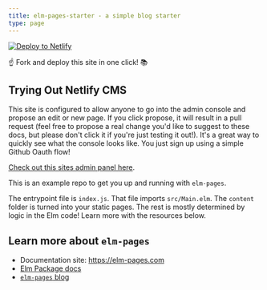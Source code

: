 ```yaml
---
title: elm-pages-starter - a simple blog starter
type: page
---
```

[![Deploy to Netlify](https://www.netlify.com/img/deploy/button.svg)](https://app.netlify.com/start/deploy?repository=https://github.com/dillonkearns/elm-pages-netlify-cms-starter&stack=cms)


☝️ Fork and deploy this site in one click! 📚

## Trying Out Netlify CMS

This site is configured to allow anyone to go into the admin console and propose an edit or new page. If you click propose, it will result in a pull request (feel free to propose a real change you'd like to suggest to these docs, but please don't click it if you're just testing it out!). It's a great way to quickly see what the console looks like. You just sign up using a simple Github Oauth flow!

[Check out this sites admin panel here](/admin).


This is an example repo to get you up and running with `elm-pages`.

The entrypoint file is `index.js`. That file imports `src/Main.elm`. The `content` folder is turned into your static pages. The rest is mostly determined by logic in the Elm code! Learn more with the resources below.

## Learn more about `elm-pages`

* Documentation site: https://elm-pages.com
* [Elm Package docs](https://package.elm-lang.org/packages/dillonkearns/elm-pages/latest/)
* [`elm-pages` blog](https://elm-pages.com/blog)
